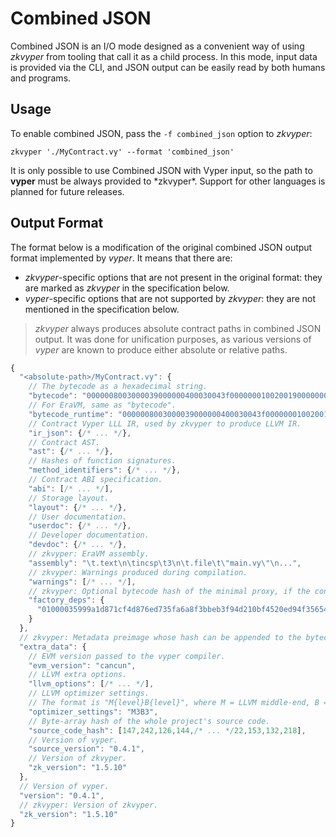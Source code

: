 # Combined JSON

Combined JSON is an I/O mode designed as a convenient way of using *zkvyper* from tooling that call it as a child process. In this mode, input data is provided via the CLI, and JSON output can be easily read by both humans and programs.



## Usage

To enable combined JSON, pass the `-f combined_json` option to *zkvyper*:

```shell
zkvyper './MyContract.vy' --format 'combined_json'
```

<div class="warning">
It is only possible to use Combined JSON with Vyper input, so the path to <b>vyper</b> must be always provided to *zkvyper*.
Support for other languages is planned for future releases.
</div>



## Output Format

The format below is a modification of the original combined JSON output format implemented by *vyper*. It means that there are:
- *zkvyper*-specific options that are not present in the original format: they are marked as *zkvyper* in the specification below.
- *vyper*-specific options that are not supported by *zkvyper*: they are not mentioned in the specification below.

> *zkvyper* always produces absolute contract paths in combined JSON output. It was done for unification purposes, as various versions of *vyper* are known to produce either absolute or relative paths.

```javascript
{
  "<absolute-path>/MyContract.vy": {
    // The bytecode as a hexadecimal string.
    "bytecode": "0000008003000039000000400030043f0000000100200190000000130000c13d...",
    // For EraVM, same as "bytecode".
    "bytecode_runtime": "0000008003000039000000400030043f0000000100200190000000130000c13d...",
    // Contract Vyper LLL IR, used by zkvyper to produce LLVM IR.
    "ir_json": {/* ... */},
    // Contract AST.
    "ast": {/* ... */},
    // Hashes of function signatures.
    "method_identifiers": {/* ... */},
    // Contract ABI specification.
    "abi": [/* ... */],
    // Storage layout.
    "layout": {/* ... */},
    // User documentation.
    "userdoc": {/* ... */},
    // Developer documentation.
    "devdoc": {/* ... */},
    // zkvyper: EraVM assembly.
    "assembly": "\t.text\n\tincsp\t3\n\t.file\t\"main.vy\"\n...",
    // zkvyper: Warnings produced during compilation.
    "warnings": [/* ... */],
    // zkvyper: Optional bytecode hash of the minimal proxy, if the contract uses "create_minimal_proxy_to".
    "factory_deps": {
      "01000035999a1d871cf4d876ed735fa6a8f3bbeb3f94d210bf4520ed94f35654": "__VYPER_MINIMAL_PROXY_CONTRACT"
    }
  },
  // zkvyper: Metadata preimage whose hash can be appended to the bytecode.
  "extra_data": {
    // EVM version passed to the vyper compiler.
    "evm_version": "cancun",
    // LLVM extra options.
    "llvm_options": [/* ... */],
    // LLVM optimizer settings.
    // The format is "M{level}B{level}", where M = LLVM middle-end, B = LLVM back-end, and levels: 0-3 | s | z.
    "optimizer_settings": "M3B3",
    // Byte-array hash of the whole project's source code.
    "source_code_hash": [147,242,126,144,/* ... */22,153,132,218],
    // Version of vyper.
    "source_version": "0.4.1",
    // Version of zkvyper.
    "zk_version": "1.5.10"
  },
  // Version of vyper.
  "version": "0.4.1",
  // zkvyper: Version of zkvyper.
  "zk_version": "1.5.10"
}
```